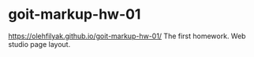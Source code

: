 # goit-markup-hw-01
https://olehfilyak.github.io/goit-markup-hw-01/
The first homework. Web studio page layout.
